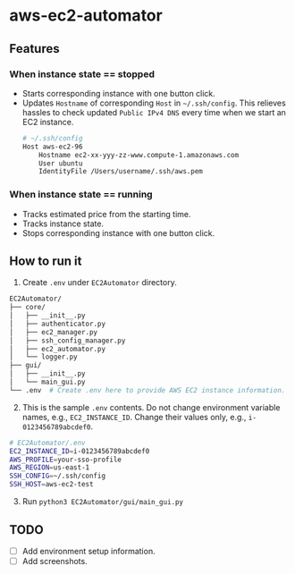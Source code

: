 # aws-ec2-automator

## Features
### When instance state == stopped
- Starts corresponding instance with one button click.
- Updates `Hostname` of corresponding `Host` in `~/.ssh/config`. This relieves hassles to check updated `Public IPv4 DNS` every time when we start an EC2 instance.
    ```bash
    # ~/.ssh/config
    Host aws-ec2-96
        Hostname ec2-xx-yyy-zz-www.compute-1.amazonaws.com
        User ubuntu
        IdentityFile /Users/username/.ssh/aws.pem
    ```
### When instance state == running
- Tracks estimated price from the starting time.
- Tracks instance state.
- Stops corresponding instance with one button click.

## How to run it
1. Create `.env` under `EC2Automator` directory.
```bash
EC2Automator/
├── core/
│   ├── __init__.py
│   ├── authenticator.py
│   ├── ec2_manager.py
│   ├── ssh_config_manager.py
│   ├── ec2_automator.py
│   └── logger.py
├── gui/
│   ├── __init__.py
│   └── main_gui.py
└── .env  # Create .env here to provide AWS EC2 instance information.
```
2. This is the sample `.env` contents. Do not change environment variable names, e.g., `EC2_INSTANCE_ID`. Change their values only, e.g., `i-0123456789abcdef0`.
```bash
# EC2Automator/.env
EC2_INSTANCE_ID=i-0123456789abcdef0
AWS_PROFILE=your-sso-profile
AWS_REGION=us-east-1
SSH_CONFIG=~/.ssh/config
SSH_HOST=aws-ec2-test
```

3. Run `python3 EC2Automator/gui/main_gui.py`

## TODO
- [ ] Add environment setup information.
- [ ] Add screenshots.